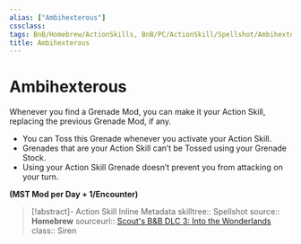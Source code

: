```yaml
---
alias: ["Ambihexterous"]
cssclass: 
tags: BnB/Homebrew/ActionSkills, BnB/PC/ActionSkill/Spellshot/Ambihexterous
title: Ambihexterous
---
```


# Ambihexterous
Whenever you find a Grenade Mod, you can make it your Action Skill, replacing the previous Grenade Mod, if any.
- You can Toss this Grenade whenever you activate your Action Skill.
- Grenades that are your Action Skill can’t be Tossed using your Grenade Stock.
- Using your Action Skill Grenade doesn’t prevent you from attacking on your turn.

**(MST Mod per Day + 1/Encounter)**

>[!abstract]- Action Skill Inline Metadata
> skilltree:: Spellshot
> source:: **Homebrew**
> sourceurl:: [Scout's B&B DLC 3: Into the Wonderlands](https://docs.google.com/document/d/1MLOgrWwcLNTnP9PuXrKiLImy7SUh4hXO8arVUAlmdp0/edit)
> class:: Siren

